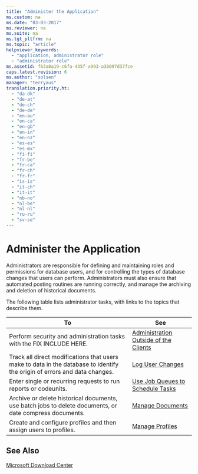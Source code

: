 ```yaml
---
title: "Administer the Application"
ms.custom: na
ms.date: "03-03-2017"
ms.reviewer: na
ms.suite: na
ms.tgt_pltfrm: na
ms.topic: "article"
helpviewer_keywords: 
  - "application, administrator role"
  - "administrator role"
ms.assetid: f63a8a19-c6fa-435f-a993-a38097d37fce
caps.latest.revision: 6
ms.author: "solsen"
manager: "terryaus"
translation.priority.ht: 
  - "da-dk"
  - "de-at"
  - "de-ch"
  - "de-de"
  - "en-au"
  - "en-ca"
  - "en-gb"
  - "en-in"
  - "en-nz"
  - "es-es"
  - "es-mx"
  - "fi-fi"
  - "fr-be"
  - "fr-ca"
  - "fr-ch"
  - "fr-fr"
  - "is-is"
  - "it-ch"
  - "it-it"
  - "nb-no"
  - "nl-be"
  - "nl-nl"
  - "ru-ru"
  - "sv-se"
---
```

# Administer the Application
Administrators are responsible for defining and maintaining roles and permissions for database users, and for controlling the types of database changes that users can perform. Administrators must also ensure that automated posting routines are running correctly, and manage the archiving and deletion of historical documents.  
  
 The following table lists administrator tasks, with links to the topics that describe them.  
  
|**To**|**See**|  
|------------|-------------|  
|Perform security and administration tasks with the FIX INCLUDE HERE<!--[!INCLUDE[nav_admin](../BusinessFunctionality/LoggingAndTrackingEmailInteractions/includes/nav_admin_md.md)] -->.|[Administration Outside of the Clients](../SetupAndAdministration/administration-outside-of-the-clients.md)|  
|Track all direct modifications that users make to data in the database to identify the origin of errors and data changes.|[Log User Changes](../SetupAndAdministration/log-user-changes.md)|  
|Enter single or recurring requests to run reports or codeunits.|[Use Job Queues to Schedule Tasks](../SetupAndAdministration/use-job-queues-to-schedule-tasks.md)|  
|Archive or delete historical documents, use batch jobs to delete documents, or date compress documents.|[Manage Documents](../SetupAndAdministration/manage-documents.md)|  
|Create and configure profiles and then assign users to profiles.|[Manage Profiles](../SetupAndAdministration/manage-profiles.md)|  
  
## See Also  
 [Microsoft Download Center](http://go.microsoft.com/fwlink?LinkId=120944)